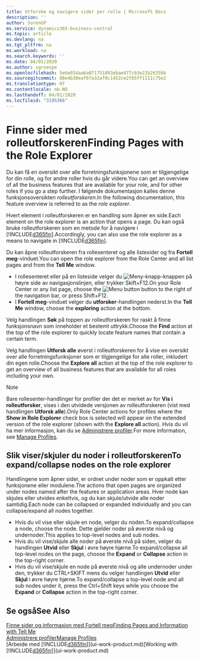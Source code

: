 ```yaml
---
title: Utforske og navigere sider per rolle | Microsoft Docs
description: ''
author: SorenGP
ms.service: dynamics365-business-central
ms.topic: article
ms.devlang: na
ms.tgt_pltfrm: na
ms.workload: na
ms.search.keywords: ''
ms.date: 04/01/2020
ms.author: sgroespe
ms.openlocfilehash: 5e6e034aa6a071751893ebae477cb3e22b2635bb
ms.sourcegitcommit: 88e4b30eaf6fa32af0c1452ce2f85ff1111c75e2
ms.translationtype: HT
ms.contentlocale: nb-NO
ms.lasthandoff: 04/01/2020
ms.locfileid: "3195366"
---
```

# <a name="finding-pages-with-the-role-explorer"></a><span data-ttu-id="a94cb-102">Finne sider med rolleutforskeren</span><span class="sxs-lookup"><span data-stu-id="a94cb-102">Finding Pages with the Role Explorer</span></span>
<span data-ttu-id="a94cb-103">Du kan få en oversikt over alle forretningsfunksjonene som er tilgjengelige for din rolle, og for andre roller hvis du går videre.</span><span class="sxs-lookup"><span data-stu-id="a94cb-103">You can get an overview of all the business features that are available for your role, and for other roles if you go a step further.</span></span> <span data-ttu-id="a94cb-104">I følgende dokumentasjon kalles denne funksjonsoversikten *rolleutforskeren*.</span><span class="sxs-lookup"><span data-stu-id="a94cb-104">In the following documentation, this feature overview is referred to as the *role explorer*.</span></span>

<span data-ttu-id="a94cb-105">Hvert element i rolleutforskeren er en handling som åpner en side.</span><span class="sxs-lookup"><span data-stu-id="a94cb-105">Each element on the role explorer is an action that opens a page.</span></span> <span data-ttu-id="a94cb-106">Du kan også bruke rolleutforskeren som en metode for å navigere i [!INCLUDE[d365fin](includes/d365fin_md.md)].</span><span class="sxs-lookup"><span data-stu-id="a94cb-106">Accordingly, you can also use the role explorer as a means to navigate in [!INCLUDE[d365fin](includes/d365fin_md.md)].</span></span>

<span data-ttu-id="a94cb-107">Du kan åpne rolleutforskeren fra rollesenteret og alle listesider og fra **Fortell meg**-vinduet.</span><span class="sxs-lookup"><span data-stu-id="a94cb-107">You can open the role explorer from the Role Center and all list pages and from the **Tell Me** window.</span></span>

- <span data-ttu-id="a94cb-108">I rollesenteret eller på en listeside velger du ![Meny-knapp](media/ui_menu_button.png "Meny-knapp")-knappen på høyre side av navigasjonslinjen, eller trykker Skift+F12.</span><span class="sxs-lookup"><span data-stu-id="a94cb-108">On your Role Center or any list page, choose the ![Menu button](media/ui_menu_button.png "Menu button") button to the right of the navigation bar, or press Shift+F12.</span></span>
- <span data-ttu-id="a94cb-109">I **Fortell meg**-vinduet velger du **utforsker**-handlingen nederst.</span><span class="sxs-lookup"><span data-stu-id="a94cb-109">In the **Tell Me** window, choose the **exploring** action at the bottom.</span></span>

<span data-ttu-id="a94cb-110">Velg handlingen **Søk** på toppen av rolleutforskeren for raskt å finne funksjonsnavn som inneholder et bestemt uttrykk.</span><span class="sxs-lookup"><span data-stu-id="a94cb-110">Choose the **Find** action at the top of the role explorer to quickly locate feature names that contain a certain term.</span></span>

<span data-ttu-id="a94cb-111">Velg handlingen **Utforsk alle** øverst i rolleutforskeren for å vise en oversikt over alle forretningsfunksjoner som er tilgjengelige for alle roller, inkludert din egen rolle.</span><span class="sxs-lookup"><span data-stu-id="a94cb-111">Choose the **Explore all** action at the top of the role explorer to get an overview of all business features that are available for all roles including your own.</span></span>

> [!NOTE]
> <span data-ttu-id="a94cb-112">Bare rollesenter-handlinger for profiler der det er merket av for **Vis i rolleutforsker**, vises i den utvidede versjonen av rolleutforskeren (vist med handlingen **Utforsk alle**).</span><span class="sxs-lookup"><span data-stu-id="a94cb-112">Only Role Center actions for profiles where the **Show in Role Explorer** check box is selected will appear on the extended version of the role explorer (shown with the **Explore all** action).</span></span> <span data-ttu-id="a94cb-113">Hvis du vil ha mer informasjon, kan du se [Administrere profiler](admin-users-profiles-roles.md).</span><span class="sxs-lookup"><span data-stu-id="a94cb-113">For more information, see [Manage Profiles](admin-users-profiles-roles.md).</span></span>

## <a name="to-expandcollapse-nodes-on-the-role-explorer"></a><span data-ttu-id="a94cb-114">Slik viser/skjuler du noder i rolleutforskeren</span><span class="sxs-lookup"><span data-stu-id="a94cb-114">To expand/collapse nodes on the role explorer</span></span>
<span data-ttu-id="a94cb-115">Handlingene som åpner sider, er ordnet under noder som er oppkalt etter funksjonene eller modulene.</span><span class="sxs-lookup"><span data-stu-id="a94cb-115">The actions that open pages are organized under nodes named after the features or application areas.</span></span> <span data-ttu-id="a94cb-116">Hver node kan skjules eller utvides enkeltvis, og du kan skjule/utvide alle noder samtidig.</span><span class="sxs-lookup"><span data-stu-id="a94cb-116">Each node can be collapsed or expanded individually and you can collapse/expand all nodes together.</span></span>

- <span data-ttu-id="a94cb-117">Hvis du vil vise eller skjule en node, velger du noden.</span><span class="sxs-lookup"><span data-stu-id="a94cb-117">To expand/collapse a node, choose the node.</span></span> <span data-ttu-id="a94cb-118">Dette gjelder noder på øverste nivå og undernoder.</span><span class="sxs-lookup"><span data-stu-id="a94cb-118">This applies to top-level nodes and sub nodes.</span></span>
- <span data-ttu-id="a94cb-119">Hvis du vil vise/skjule alle noder på øverste nivå på siden, velger du handlingen **Utvid** eller **Skjul** i øvre høyre hjørne.</span><span class="sxs-lookup"><span data-stu-id="a94cb-119">To expand/collapse all top-level nodes on the page, choose the **Expand** or **Collapse** action in the top-right corner.</span></span>
- <span data-ttu-id="a94cb-120">Hvis du vil vise/skjule en node på øverste nivå og alle undernoder under den, trykker du CTRL+SKIFT mens du velger handlingen **Utvid** eller **Skjul** i øvre høyre hjørne.</span><span class="sxs-lookup"><span data-stu-id="a94cb-120">To expand/collapse a top-level node and all sub nodes under it, press the Ctrl+Shift keys while you choose the **Expand** or **Collapse** action in the top-right corner.</span></span>

## <a name="see-also"></a><span data-ttu-id="a94cb-121">Se også</span><span class="sxs-lookup"><span data-stu-id="a94cb-121">See Also</span></span>
[<span data-ttu-id="a94cb-122">Finne sider og informasjon med Fortell meg</span><span class="sxs-lookup"><span data-stu-id="a94cb-122">Finding Pages and Information with Tell Me</span></span>](ui-search.md)  
[<span data-ttu-id="a94cb-123">Administrere profiler</span><span class="sxs-lookup"><span data-stu-id="a94cb-123">Manage Profiles</span></span>](admin-users-profiles-roles.md)  
<span data-ttu-id="a94cb-124">[Arbeide med [!INCLUDE[d365fin](includes/d365fin_md.md)]](ui-work-product.md)</span><span class="sxs-lookup"><span data-stu-id="a94cb-124">[Working with [!INCLUDE[d365fin](includes/d365fin_md.md)]](ui-work-product.md)</span></span>
